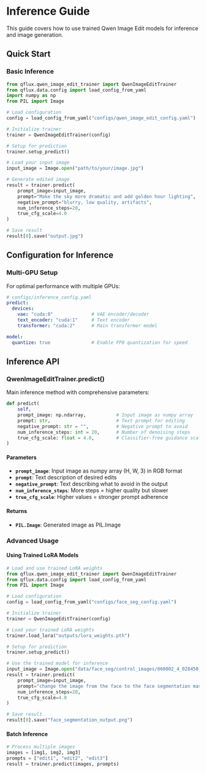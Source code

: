 # Inference Guide

This guide covers how to use trained Qwen Image Edit models for inference and image generation.

## Quick Start

### Basic Inference

```python
from qflux.qwen_image_edit_trainer import QwenImageEditTrainer
from qflux.data.config import load_config_from_yaml
import numpy as np
from PIL import Image

# Load configuration
config = load_config_from_yaml("configs/qwen_image_edit_config.yaml")

# Initialize trainer
trainer = QwenImageEditTrainer(config)

# Setup for prediction
trainer.setup_predict()

# Load your input image
input_image = Image.open("path/to/your/image.jpg")

# Generate edited image
result = trainer.predict(
    prompt_image=input_image,
    prompt="Make the sky more dramatic and add golden hour lighting",
    negative_prompt="blurry, low quality, artifacts",
    num_inference_steps=20,
    true_cfg_scale=4.0
)

# Save result
result[0].save("output.jpg")
```

## Configuration for Inference

### Multi-GPU Setup

For optimal performance with multiple GPUs:

```yaml
# configs/inference_config.yaml
predict:
  devices:
    vae: "cuda:0"              # VAE encoder/decoder
    text_encoder: "cuda:1"     # Text encoder
    transformer: "cuda:2"      # Main transformer model

model:
  quantize: true               # Enable FP8 quantization for speed
```

## Inference API

### QwenImageEditTrainer.predict()

Main inference method with comprehensive parameters:

```python
def predict(
    self,
    prompt_image: np.ndarray,           # Input image as numpy array
    prompt: str,                        # Text prompt for editing
    negative_prompt: str = "",          # Negative prompt to avoid
    num_inference_steps: int = 20,      # Number of denoising steps
    true_cfg_scale: float = 4.0,        # Classifier-free guidance scale
)
```

#### Parameters

- **`prompt_image`**: Input image as numpy array (H, W, 3) in RGB format
- **`prompt`**: Text description of desired edits
- **`negative_prompt`**: Text describing what to avoid in the output
- **`num_inference_steps`**: More steps = higher quality but slower
- **`true_cfg_scale`**: Higher values = stronger prompt adherence

#### Returns

- **`PIL.Image`**: Generated image as PIL.Image

### Advanced Usage

#### Using Trained LoRA Models

```python
# Load and use trained LoRA weights
from qflux.qwen_image_edit_trainer import QwenImageEditTrainer
from qflux.data.config import load_config_from_yaml
from PIL import Image

# Load configuration
config = load_config_from_yaml("configs/face_seg_config.yaml")

# Initialize trainer
trainer = QwenImageEditTrainer(config)

# Load your trained LoRA weights
trainer.load_lora("outputs/lora_weights.pth")

# Setup for prediction
trainer.setup_predict()

# Use the trained model for inference
input_image = Image.open("data/face_seg/control_images/060002_4_028450_FEMALE_30.jpg")
result = trainer.predict(
    prompt_image=input_image,
    prompt="change the image from the face to the face segmentation mask",
    num_inference_steps=20,
    true_cfg_scale=4.0
)

# Save result
result[0].save("face_segmentation_output.png")
```

#### Batch Inference

```python
# Process multiple images
images = [img1, img2, img3]
prompts = ["edit1", "edit2", "edit3"]
result = trainer.predict(images, prompts)
```
